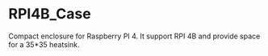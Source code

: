 # RPI4B_Case
Compact enclosure for Raspberry PI 4. It support RPI 4B and provide space for a 35*35 heatsink.
